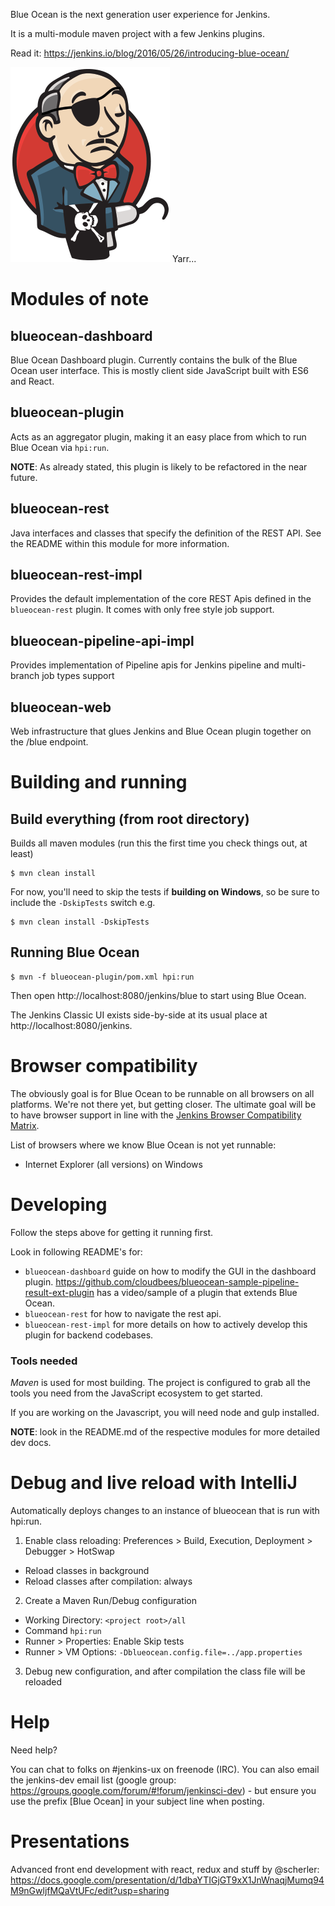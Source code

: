 Blue Ocean is the next generation user experience for Jenkins.

It is a multi-module maven project with a few Jenkins plugins. 

Read it: 
https://jenkins.io/blog/2016/05/26/introducing-blue-ocean/




![Pirate logo, because it's ocean and stuff](logo-yarrr.png)
Yarr...

# Modules of note
## blueocean-dashboard

Blue Ocean Dashboard plugin. Currently contains the bulk of the Blue Ocean user interface. This is mostly client side JavaScript built with ES6 and React. 

## blueocean-plugin

Acts as an aggregator plugin, making it an easy place from which to run Blue Ocean via `hpi:run`. 

__NOTE__: As already stated, this plugin is likely to be refactored in the near future.


## blueocean-rest

Java interfaces and classes that specify the definition of the REST API. See the README within this module for more information.

## blueocean-rest-impl

Provides the default implementation of the core REST Apis defined in the `blueocean-rest` plugin. It comes with only free style job support.


## blueocean-pipeline-api-impl

Provides implementation of Pipeline apis for Jenkins pipeline and multi-branch job types support


## blueocean-web

Web infrastructure that glues Jenkins and Blue Ocean plugin together on the /blue endpoint. 

    
# Building and running

## Build everything (from root directory)
Builds all maven modules (run this the first time you check things out, at least)

```
$ mvn clean install
```

For now, you'll need to skip the tests if __building on Windows__, so be sure to include the `-DskipTests` switch e.g.

```
$ mvn clean install -DskipTests
```

## Running Blue Ocean

```
$ mvn -f blueocean-plugin/pom.xml hpi:run
```

Then open http://localhost:8080/jenkins/blue to start using Blue Ocean.

The Jenkins Classic UI exists side-by-side at its usual place at http://localhost:8080/jenkins.

# Browser compatibility

The obviously goal is for Blue Ocean to be runnable on all browsers on all platforms. We're not there yet, but getting
closer. The ultimate goal will be to have browser support in line with the [Jenkins Browser Compatibility Matrix](https://wiki.jenkins-ci.org/display/JENKINS/Browser+Compatibility+Matrix). 

List of browsers where we know Blue Ocean is not yet runnable:

* Internet Explorer (all versions) on Windows



# Developing 

Follow the steps above for getting it running first. 

Look in following README's for:
* ``blueocean-dashboard`` guide on how to modify the GUI in the dashboard plugin. https://github.com/cloudbees/blueocean-sample-pipeline-result-ext-plugin has a video/sample of a plugin that extends Blue Ocean. 
* ``blueocean-rest`` for how to navigate the rest api. 
* ``blueocean-rest-impl`` for more details on how to actively develop this plugin for backend codebases.

### Tools needed

*Maven* is used for most building. The project is configured to grab all the tools you need from the JavaScript ecosystem to get started. 

If you are working on the Javascript, you will need node and gulp installed.


__NOTE__: look in the README.md of the respective modules for more detailed dev docs. 



# Debug and live reload with IntelliJ
Automatically deploys changes to an instance of blueocean that is run with hpi:run.

1. Enable class reloading: Preferences > Build, Execution, Deployment > Debugger > HotSwap
  * Reload classes in background
  * Reload classes after compilation: always
2. Create a Maven Run/Debug configuration
 * Working Directory: `<project root>/all`
 * Command `hpi:run`
 * Runner > Properties: Enable Skip tests
 * Runner > VM Options: `-Dblueocean.config.file=../app.properties`
3. Debug new configuration, and after compilation the class file will be reloaded

# Help

Need help? 

You can chat to folks on #jenkins-ux on freenode (IRC). You can also email the jenkins-dev email list (google group: https://groups.google.com/forum/#!forum/jenkinsci-dev) - but ensure you use the prefix [Blue Ocean] in your subject line when posting.

# Presentations

Advanced front end development with react, redux and stuff by @scherler: https://docs.google.com/presentation/d/1dbaYTIGjGT9xX1JnWnaqjMumq94M9nGwljfMQaVtUFc/edit?usp=sharing
